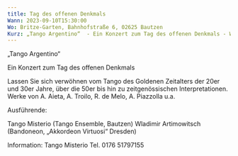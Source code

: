 ```yaml
---
title: Tag des offenen Denkmals
Wann: 2023-09-10T15:30:00
Wo: Britze-Garten, Bahnhofstraße 6, 02625 Bautzen
Kurz: „Tango Argentino“  - Ein Konzert zum Tag des offenen Denkmals - Werke von A. Aieta,  A. Troilo, R. de Melo, A. Piazzolla u.a.  - Tango Misterio (Tango Ensemble, Bautzen)  - Wladimir Artimowitsch (Bandoneon/Bajan, „Akkordeon Virtuosi“ Dresden)
---
```


„Tango Argentino“ 

Ein Konzert zum Tag des offenen Denkmals

Lassen Sie sich verwöhnen vom Tango des Goldenen Zeitalters der 20er und 30er Jahre, über die 50er bis hin zu zeitgenössischen Interpretationen. 
Werke von A. Aieta,  A. Troilo, R. de Melo, A. Piazzolla u.a. 

Ausführende:

Tango Misterio (Tango Ensemble, Bautzen) 
Wladimir Artimowitsch (Bandoneon, „Akkordeon Virtuosi“ Dresden) 


Information:
		Tango Misterio 
Tel. 0176 51797155